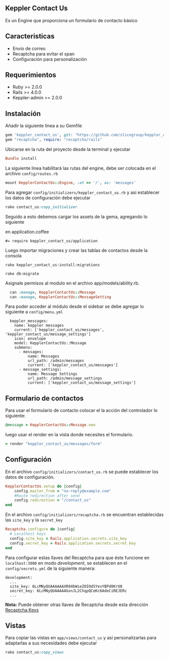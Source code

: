 ## Keppler Contact Us

Es un Engine que proporciona un formulario de contacto básico

## Caracteristicas

- Envío de correo
- Recaptcha para evitar el span
- Configuración para personalización

## Requerimientos

* Ruby >= 2.0.0
* Rails >= 4.0.0
* Keppler-admin >= 2.0.0

## Instalación

Añadir la siguiente línea a su Gemfile

```ruby
gem 'keppler_contact_us', git: "https://github.com/slicegroup/keppler_contact_us.git", tag: '1.0.0'
gem "recaptcha", require: "recaptcha/rails"
```

Ubicarse en la ruta del proyecto desde la terminal y ejecutar

```ruby
Bundle install
```

La siguiente linea habilitará las rutas del engine, debe ser colocada en el archivo `config/routes.rb`

```ruby
mount KepplerContactUs::Engine, :at => '/', as: 'messages'
```

Para agregar `config/initializers/keppler_contact_us.rb` y asi establecer los datos de configuración debe ejecutar

```ruby
rake contact_us:copy_initializer
```

Seguido a esto debemos cargar los assets de la gema, agregando lo siguiente

en application.coffee

```
#= require keppler_contact_us/application
```

Luego importar migraciones y crear las tablas de contactos desde la consola

```
rake keppler_contact_us:install:migrations
```
```
rake db:migrate

```
Asignale permisos al modulo en el archivo app/models/ability.rb.

```ruby
  can :manage, KepplerContactUs::Message
  can :manage, KepplerContactUs::MessageSetting
```

Para poder acceder al módulo desde el sidebar se debe agregar lo siguiente a `config/menu.yml`

```
  keppler_messages:
    name: keppler messages
    current: ['keppler_contact_us/messages', 'keppler_contact_us/message_settings']
    icon: envelope
    model: KepplerContactUs::Message
    submenu:
      - messages:
          name: Messages
          url_path: /admin/messages
          current: ['keppler_contact_us/messages']
      - message_settings:
          name: Message Settings
          url_path: /admin/message_settings
          current: ['keppler_contact_us/message_settings']
```

## Formulario de contactos
Para usar el formulario de contacto colocar el la acción del controlador lo siguiente:

```ruby
@message = KepplerContactUs::Message.new
```
luego usar el render en la vista donde necesites el formulario.

```ruby
= render "keppler_contact_us/messages/form"
```

## Configuración

En el archivo `config/initializers/contact_us.rb` se puede establecer los datos de configuración.

```ruby
KepplerContactUs.setup do |config|
	config.mailer_from = "no-reply@example.com"
	#Route redirection after send
	config.redirection = "/contact_us"
end
```

En el archivo `config/initializers/recaptcha.rb` se encuentran establecidas las `site_key` y la `secret_key`

```ruby
Recaptcha.configure do |config|
  # Localhost keys
  config.site_key = Rails.application.secrets.site_key
  config.secret_key = Rails.application.secrets.secret_key
end
```

Para configurar estas llaves del Recaptcha para que éste funcione en `localhost:3000` en modo *development*, se establecen en el `config/secrets.yml` de la siguiente manera:

```
development:
  ...
  site_key: 6LcMNyQUAAAAAAXR84bWieZOIOdSYevYBPd0KrU8
  secret_key: 6LcMNyQUAAAAAGxnJL2ChqpQCeKc6AdeCiREJERc
  ...
 ```

 **Nota:** Puede obtener otras llaves de Recaptcha desde esta dirección [Recaptcha Keys](https://www.google.com/recaptcha/admin#list)

## Vistas

Para copiar las vistas en `app/views/contact_us` y asi personalizarlas para adaptarlas a sus necesidades debe ejecutar

```ruby
rake contact_us:copy_views
```
